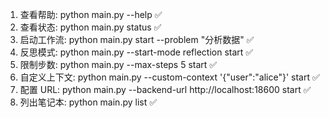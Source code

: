 1. 查看帮助: python main.py --help ✅
2. 查看状态: python main.py status ✅
3. 启动工作流: python main.py start --problem "分析数据" ✅
4. 反思模式: python main.py --start-mode reflection start ✅
5. 限制步数: python main.py --max-steps 5 start ✅
6. 自定义上下文: python main.py --custom-context '{"user":"alice"}' start ✅
7. 配置 URL: python main.py --backend-url http://localhost:18600 start ✅
8. 列出笔记本: python main.py list ✅

